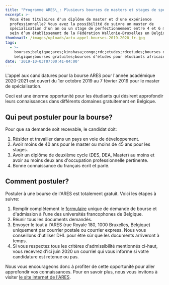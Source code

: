 ```yaml
---
title: "Programme ARES\_: Plusieurs bourses de masters et stages de spécialisation en Belgique"
excerpt: >-
  Vous êtes titulaires d'un diplôme de master et d'une expérience
  professionnelle? Vous avez la possibilité de suivre un master de
  spécialisation d’un an ou un stage de perfectionnement entre 4 et 6 mois au
  sein d’un établissement de la Fédération Wallonie-Bruxelles en Belgique. 
thumbnail: /images/uploads/actu-appel-bourses-2019-2020_fr.jpg
tags:
  - >-
    bourses;belgique;ares;kinshasa;congo;rdc;etudes;rdcetudes;bourses d'études
    belgique;bourses gratuites;bourses d'études pour étudiants africains
date: '2019-10-03T07:00:41-04:00'
---
```

L'appel aux candidatures pour la bourse ARES pour l'année académique 2020-2021 est ouvert du 1er octobre 2019 au 7 février 2019 pour le master de spécialisation.

Ceci est une énorme opportunité pour les étudiants qui désirent approfondir leurs connaissances dans différents domaines gratuitement en Belgique.

## Qui peut postuler pour la bourse?

Pour que sa demande soit recevable, le candidat doit:

1. Résider et travailler dans un pays en voie de développement.
2. Avoir moins de 40 ans pour le master ou moins de 45 ans pour les stages.
3. Avoir un diplôme de deuxième cycle (DES, DEA, Master) au moins et avoir au moins deux ans d'occupation professionnelle pertinente.
4. Bonne connaissance du français écrit et parlé.

## Comment postuler?

Postuler à une bourse de l'ARES est totalement gratuit. Voici les étapes à suivre:

1. Remplir complètement le <a href="https://www.ares-ac.be/images/Bourses/CSI/ARES-Bourses-Formulaire-de-candidature-2020-2021.doc" target="_blank" rel="nofollow noopener">formulaire</a> unique de demande de bourse et d'admission à l'une des universités francophones de Belgique.
2. Réunir tous les documents demandés.
3. Envoyer le tout à l'ARES (rue Royale 180, 1000 Bruxelles, Belgique) uniquement par courrier postale ou courrier express. Nous vous conseillons d'utiliser DHL pour être sûr que les documents arriveront à temps.
4. Si vous respectez tous les critères d'admissibilité mentionnés ci-haut, vous recevrez d'ici juin 2020 un courriel qui vous informe si votre candidature est retenue ou pas.

Nous vous encourageons donc à profiter de cette opportunité pour aller approfondir vos connaissances. Pour en savoir plus, nous vous invitons à visiter <a href="https://www.ares-ac.be/fr/cooperation-au-developpement/bourses/masters-et-stages-en-belgique" target="_blank" rel="nofollow noopener">le site internet de l'ARES</a>.
